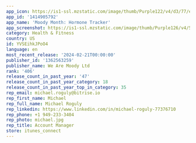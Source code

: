 ```yaml
---
app_icon: https://is1-ssl.mzstatic.com/image/thumb/Purple122/v4/d3/77/ee/d377ee53-29cd-8dfa-9bff-8b5753eb6a51/AppIcon-1x_U007emarketing-0-6-0-85-220-0.png/1024x1024bb.png
app_id: '1414905792'
app_name: 'Moody Month: Hormone Tracker'
app_screenshot: https://is1-ssl.mzstatic.com/image/thumb/Purple126/v4/59/83/6a/59836a04-f5f1-f714-3eca-645056697cf4/d9cb697d-4bb8-4aac-b102-bc44dc6d23b4_Iphone_6.5_26.jpg/1242x2688bb.png
category: Health & Fitness
country: US
id: YVSEihkJPoO4
language: en
most_recent_release: '2024-02-21T00:00:00'
publisher_id: '1362563259'
publisher_name: We Are Moody Ltd
rank: '406'
release_count_in_past_year: '47'
release_count_in_past_year_category: 18
release_count_in_past_year_top_in_category: 35
rep_email: michael.roguly@bitrise.io
rep_first_name: Michael
rep_full_name: Michael Roguly
rep_linkedin: https://www.linkedin.com/in/michael-roguly-77376710
rep_phone: +1 949-233-3404
rep_photo: michael.jpg
rep_title: Account Manager
store: itunes_connect
---
```

